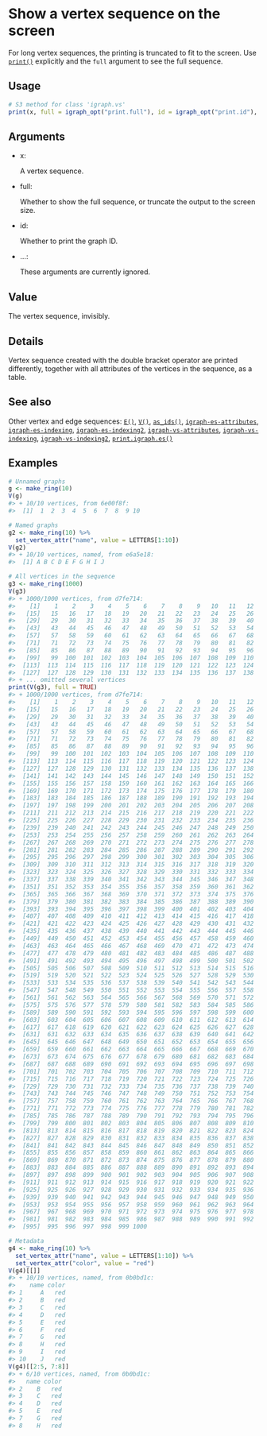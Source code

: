 # Show a vertex sequence on the screen

For long vertex sequences, the printing is truncated to fit to the
screen. Use [`print()`](https://rdrr.io/r/base/print.html) explicitly
and the `full` argument to see the full sequence.

## Usage

``` r
# S3 method for class 'igraph.vs'
print(x, full = igraph_opt("print.full"), id = igraph_opt("print.id"), ...)
```

## Arguments

- x:

  A vertex sequence.

- full:

  Whether to show the full sequence, or truncate the output to the
  screen size.

- id:

  Whether to print the graph ID.

- ...:

  These arguments are currently ignored.

## Value

The vertex sequence, invisibly.

## Details

Vertex sequence created with the double bracket operator are printed
differently, together with all attributes of the vertices in the
sequence, as a table.

## See also

Other vertex and edge sequences:
[`E()`](https://r.igraph.org/reference/E.md),
[`V()`](https://r.igraph.org/reference/V.md),
[`as_ids()`](https://r.igraph.org/reference/as_ids.md),
[`igraph-es-attributes`](https://r.igraph.org/reference/igraph-es-attributes.md),
[`igraph-es-indexing`](https://r.igraph.org/reference/igraph-es-indexing.md),
[`igraph-es-indexing2`](https://r.igraph.org/reference/igraph-es-indexing2.md),
[`igraph-vs-attributes`](https://r.igraph.org/reference/igraph-vs-attributes.md),
[`igraph-vs-indexing`](https://r.igraph.org/reference/igraph-vs-indexing.md),
[`igraph-vs-indexing2`](https://r.igraph.org/reference/igraph-vs-indexing2.md),
[`print.igraph.es()`](https://r.igraph.org/reference/print.igraph.es.md)

## Examples

``` r
# Unnamed graphs
g <- make_ring(10)
V(g)
#> + 10/10 vertices, from 6e00f8f:
#>  [1]  1  2  3  4  5  6  7  8  9 10

# Named graphs
g2 <- make_ring(10) %>%
  set_vertex_attr("name", value = LETTERS[1:10])
V(g2)
#> + 10/10 vertices, named, from e6a5e18:
#>  [1] A B C D E F G H I J

# All vertices in the sequence
g3 <- make_ring(1000)
V(g3)
#> + 1000/1000 vertices, from d7fe714:
#>    [1]    1    2    3    4    5    6    7    8    9   10   11   12   13   14
#>   [15]   15   16   17   18   19   20   21   22   23   24   25   26   27   28
#>   [29]   29   30   31   32   33   34   35   36   37   38   39   40   41   42
#>   [43]   43   44   45   46   47   48   49   50   51   52   53   54   55   56
#>   [57]   57   58   59   60   61   62   63   64   65   66   67   68   69   70
#>   [71]   71   72   73   74   75   76   77   78   79   80   81   82   83   84
#>   [85]   85   86   87   88   89   90   91   92   93   94   95   96   97   98
#>   [99]   99  100  101  102  103  104  105  106  107  108  109  110  111  112
#>  [113]  113  114  115  116  117  118  119  120  121  122  123  124  125  126
#>  [127]  127  128  129  130  131  132  133  134  135  136  137  138  139  140
#> + ... omitted several vertices
print(V(g3), full = TRUE)
#> + 1000/1000 vertices, from d7fe714:
#>    [1]    1    2    3    4    5    6    7    8    9   10   11   12   13   14
#>   [15]   15   16   17   18   19   20   21   22   23   24   25   26   27   28
#>   [29]   29   30   31   32   33   34   35   36   37   38   39   40   41   42
#>   [43]   43   44   45   46   47   48   49   50   51   52   53   54   55   56
#>   [57]   57   58   59   60   61   62   63   64   65   66   67   68   69   70
#>   [71]   71   72   73   74   75   76   77   78   79   80   81   82   83   84
#>   [85]   85   86   87   88   89   90   91   92   93   94   95   96   97   98
#>   [99]   99  100  101  102  103  104  105  106  107  108  109  110  111  112
#>  [113]  113  114  115  116  117  118  119  120  121  122  123  124  125  126
#>  [127]  127  128  129  130  131  132  133  134  135  136  137  138  139  140
#>  [141]  141  142  143  144  145  146  147  148  149  150  151  152  153  154
#>  [155]  155  156  157  158  159  160  161  162  163  164  165  166  167  168
#>  [169]  169  170  171  172  173  174  175  176  177  178  179  180  181  182
#>  [183]  183  184  185  186  187  188  189  190  191  192  193  194  195  196
#>  [197]  197  198  199  200  201  202  203  204  205  206  207  208  209  210
#>  [211]  211  212  213  214  215  216  217  218  219  220  221  222  223  224
#>  [225]  225  226  227  228  229  230  231  232  233  234  235  236  237  238
#>  [239]  239  240  241  242  243  244  245  246  247  248  249  250  251  252
#>  [253]  253  254  255  256  257  258  259  260  261  262  263  264  265  266
#>  [267]  267  268  269  270  271  272  273  274  275  276  277  278  279  280
#>  [281]  281  282  283  284  285  286  287  288  289  290  291  292  293  294
#>  [295]  295  296  297  298  299  300  301  302  303  304  305  306  307  308
#>  [309]  309  310  311  312  313  314  315  316  317  318  319  320  321  322
#>  [323]  323  324  325  326  327  328  329  330  331  332  333  334  335  336
#>  [337]  337  338  339  340  341  342  343  344  345  346  347  348  349  350
#>  [351]  351  352  353  354  355  356  357  358  359  360  361  362  363  364
#>  [365]  365  366  367  368  369  370  371  372  373  374  375  376  377  378
#>  [379]  379  380  381  382  383  384  385  386  387  388  389  390  391  392
#>  [393]  393  394  395  396  397  398  399  400  401  402  403  404  405  406
#>  [407]  407  408  409  410  411  412  413  414  415  416  417  418  419  420
#>  [421]  421  422  423  424  425  426  427  428  429  430  431  432  433  434
#>  [435]  435  436  437  438  439  440  441  442  443  444  445  446  447  448
#>  [449]  449  450  451  452  453  454  455  456  457  458  459  460  461  462
#>  [463]  463  464  465  466  467  468  469  470  471  472  473  474  475  476
#>  [477]  477  478  479  480  481  482  483  484  485  486  487  488  489  490
#>  [491]  491  492  493  494  495  496  497  498  499  500  501  502  503  504
#>  [505]  505  506  507  508  509  510  511  512  513  514  515  516  517  518
#>  [519]  519  520  521  522  523  524  525  526  527  528  529  530  531  532
#>  [533]  533  534  535  536  537  538  539  540  541  542  543  544  545  546
#>  [547]  547  548  549  550  551  552  553  554  555  556  557  558  559  560
#>  [561]  561  562  563  564  565  566  567  568  569  570  571  572  573  574
#>  [575]  575  576  577  578  579  580  581  582  583  584  585  586  587  588
#>  [589]  589  590  591  592  593  594  595  596  597  598  599  600  601  602
#>  [603]  603  604  605  606  607  608  609  610  611  612  613  614  615  616
#>  [617]  617  618  619  620  621  622  623  624  625  626  627  628  629  630
#>  [631]  631  632  633  634  635  636  637  638  639  640  641  642  643  644
#>  [645]  645  646  647  648  649  650  651  652  653  654  655  656  657  658
#>  [659]  659  660  661  662  663  664  665  666  667  668  669  670  671  672
#>  [673]  673  674  675  676  677  678  679  680  681  682  683  684  685  686
#>  [687]  687  688  689  690  691  692  693  694  695  696  697  698  699  700
#>  [701]  701  702  703  704  705  706  707  708  709  710  711  712  713  714
#>  [715]  715  716  717  718  719  720  721  722  723  724  725  726  727  728
#>  [729]  729  730  731  732  733  734  735  736  737  738  739  740  741  742
#>  [743]  743  744  745  746  747  748  749  750  751  752  753  754  755  756
#>  [757]  757  758  759  760  761  762  763  764  765  766  767  768  769  770
#>  [771]  771  772  773  774  775  776  777  778  779  780  781  782  783  784
#>  [785]  785  786  787  788  789  790  791  792  793  794  795  796  797  798
#>  [799]  799  800  801  802  803  804  805  806  807  808  809  810  811  812
#>  [813]  813  814  815  816  817  818  819  820  821  822  823  824  825  826
#>  [827]  827  828  829  830  831  832  833  834  835  836  837  838  839  840
#>  [841]  841  842  843  844  845  846  847  848  849  850  851  852  853  854
#>  [855]  855  856  857  858  859  860  861  862  863  864  865  866  867  868
#>  [869]  869  870  871  872  873  874  875  876  877  878  879  880  881  882
#>  [883]  883  884  885  886  887  888  889  890  891  892  893  894  895  896
#>  [897]  897  898  899  900  901  902  903  904  905  906  907  908  909  910
#>  [911]  911  912  913  914  915  916  917  918  919  920  921  922  923  924
#>  [925]  925  926  927  928  929  930  931  932  933  934  935  936  937  938
#>  [939]  939  940  941  942  943  944  945  946  947  948  949  950  951  952
#>  [953]  953  954  955  956  957  958  959  960  961  962  963  964  965  966
#>  [967]  967  968  969  970  971  972  973  974  975  976  977  978  979  980
#>  [981]  981  982  983  984  985  986  987  988  989  990  991  992  993  994
#>  [995]  995  996  997  998  999 1000

# Metadata
g4 <- make_ring(10) %>%
  set_vertex_attr("name", value = LETTERS[1:10]) %>%
  set_vertex_attr("color", value = "red")
V(g4)[[]]
#> + 10/10 vertices, named, from 0b0bd1c:
#>    name color
#> 1     A   red
#> 2     B   red
#> 3     C   red
#> 4     D   red
#> 5     E   red
#> 6     F   red
#> 7     G   red
#> 8     H   red
#> 9     I   red
#> 10    J   red
V(g4)[[2:5, 7:8]]
#> + 6/10 vertices, named, from 0b0bd1c:
#>   name color
#> 2    B   red
#> 3    C   red
#> 4    D   red
#> 5    E   red
#> 7    G   red
#> 8    H   red
```
